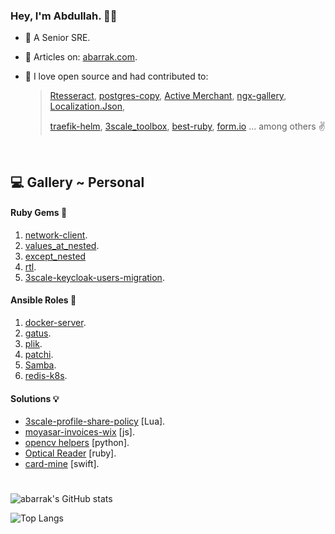 ### Hey, I'm Abdullah. 👋🏻

* 🌱 A Senior SRE.
* 📘 Articles on: [abarrak.com](https://www.abarrak.com).
* 💚 I love open source and had contributed to: 

    >  [Rtesseract](https://github.com/dannnylo/rtesseract/graphs/contributors), [postgres-copy](https://github.com/diogob/postgres-copy/pull/48), [Active Merchant](https://github.com/activemerchant/active_merchant/pulls?q=is%3Apr+author%3Aabarrak+), [ngx-gallery](https://github.com/lukasz-galka/ngx-gallery), 
  [Localization.Json](https://github.com/hishamco/My.Extensions.Localization.Json),
     >
     > [traefik-helm](https://github.com/traefik/traefik-helm-chart/pull/640/), [3scale_toolbox](https://github.com/3scale/3scale_toolbox), [best-ruby](https://github.com/franzejr/best-ruby/pull/71), [form.io](https://github.com/formio/formio.js/pull/866) ... among others ✌️
  

<br>

## 💻 Gallery ~ Personal


#### Ruby Gems 💎
1. [network-client](https://rubygems.org/gems/network-client).
2. [values_at_nested](https://rubygems.org/gems/values_at_nested).
3. [except_nested](https://rubygems.org/gems/except_nested)
4. [rtl](https://rubygems.org/gems/rtl).
5. [3scale-keycloak-users-migration](https://rubygems.org/gems/keycloak_3scale_users).

#### Ansible Roles 📔
1. [docker-server](https://galaxy.ansible.com/ui/standalone/roles/abarrak/docker_server_role).
2. [gatus](https://galaxy.ansible.com/ui/standalone/roles/abarrak/gatus).
3. [plik](https://galaxy.ansible.com/ui/standalone/roles/abarrak/plik_ansible_role/).
4. [patchi](https://github.com/abarrak/patchi).
5. [Samba](https://galaxy.ansible.com/ui/standalone/roles/abarrak/samba_ansible_role/).
6. [redis-k8s](https://galaxy.ansible.com/ui/standalone/roles/abarrak/redis_ansible_role/).

#### Solutions 💡
- [3scale-profile-share-policy](https://github.com/ElmCompany/) [Lua].
- [moyasar-invoices-wix](https://github.com/ecleel/moyasar-invoices-wix) [js].
- [opencv helpers](https://github.com/abarrak/opencv-helpers) [python].
- [Optical Reader](https://github.com/abarrak/optical-reader) [ruby].
- [card-mine](https://github.com/abarrak/card-mine) [swift].

#
![abarrak's GitHub stats](https://github-readme-stats.vercel.app/api?username=abarrak&show_icons=true&theme=onedark) 

![Top Langs](https://github-readme-stats.vercel.app/api/top-langs/?username=abarrak&layout=compact)
